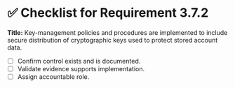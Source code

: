 # ✅ Checklist for Requirement 3.7.2

**Title:** Key-management policies and procedures are implemented to include secure distribution of cryptographic keys used to protect stored account data.

- [ ] Confirm control exists and is documented.
- [ ] Validate evidence supports implementation.
- [ ] Assign accountable role.
